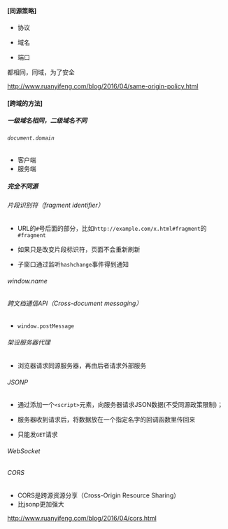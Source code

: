 #### [同源策略]

- 协议

- 域名

- 端口

都相同，同域，为了安全



http://www.ruanyifeng.com/blog/2016/04/same-origin-policy.html



#### [跨域的方法]



##### 一级域名相同，二级域名不同



###### `document.domain`

- 客户端
- 服务端



##### 完全不同源



###### 片段识别符（fragment identifier）

- URL的`#`号后面的部分，比如`http://example.com/x.html#fragment`的`#fragment`
- 如果只是改变片段标识符，页面不会重新刷新

- 子窗口通过监听`hashchange`事件得到通知



###### window.name





###### 跨文档通信API（Cross-document messaging）

- `window.postMessage`



###### 架设服务器代理

- 浏览器请求同源服务器，再由后者请求外部服务



###### JSONP

- 通过添加一个`<script>`元素，向服务器请求JSON数据(不受同源政策限制)；

- 服务器收到请求后，将数据放在一个指定名字的回调函数里传回来
- 只能发`GET`请求



###### WebSocket



###### CORS

- CORS是跨源资源分享（Cross-Origin Resource Sharing）
- 比jsonp更加强大



<http://www.ruanyifeng.com/blog/2016/04/cors.html>





